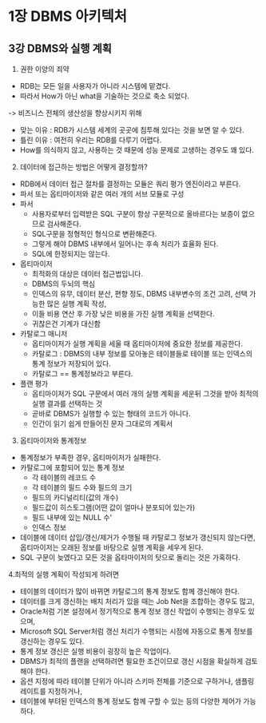 # 1장 DBMS 아키텍처
## 3강 DBMS와 실행 계획

1. 권한 이양의 죄약
  - RDB는 모든 일을 사용자가 아니라 시스템에 맡겼다.
  - 따라서 How가 아닌 what을 기술하는 것으로 축소 되었다.
 
  -> 비즈니스 전체의 생산성을 향상시키지 위해
  
  - 맞는 이유 : RDB가 시스템 세계의 곳곳에 침투해 있다는 것을 보면 알 수 있다.
  - 틀린 이유 : 여전히 우리는 RDB를 다루기 어렵다.
  - How를 의식하지 않고, 사용하는 것 때문에 성능 문제로 고생하는 경우도 꽤 있다.
  
2. 데이터에 접근하는 방법은 어떻게 결정할까?
  - RDB에서 데이터 접근 절차를 결정하는 모듈은 쿼리 평가 엔진이라고 부른다.
  - 파서 또는 옵티마이저와 같은 여러 개의 서브 모듈로 구성
  - 파서
    - 사용자로부터 입력받은 SQL 구분이 항상 구문적으로 올바르다는 보증이 없으므로 검사해준다.
    - SQL구문을 정형적인 형식으로 변환해준다.
    - 그렇게 해야 DBMS 내부에서 일어나는 후속 처리가 효율화 된다.
    - SQL에 한정되지는 않는다.
  - 옵티마이저
    - 최적화의 대상은 데이터 접근법입니다.
    - DBMS의 두뇌의 핵심
    - 인덱스의 유무, 데이터 분산, 편향 정도, DBMS 내부변수의 조건 고려, 선택 가능한 많은 실행 계획 작성, 
    - 이들 비용 연산 후 가장 낮은 비용을 가진 실행 계획을 선택한다.
    - 귀찮은건 기계가 대신함
  - 카탈로그 매니저
    - 옵티마이저가 실행 계획을 세울 때 옵티마이저에 중요한 정보를 제공한다.
    - 카탈로그 : DBMS의 내부 정보를 모아놓은 테이블들로 테이블 또는 인덱스의 통계 정보가 저장되어 있다.
    - 카탈로그 == 통계정보라고 부른다.
  - 플랜 평가
    - 옵티마이저가 SQL 구문에서 여러 개의 실행 계획을 세운뒤 그것을 받아 최적의 실행 결과를 선택하는 것
    - 곧바로 DBMS가 실행할 수 있는 형태의 코드가 아니다.
    - 인간이 읽기 쉽게 만들어진 문자 그대로의 계획서
3. 옵티마이저와 통계정보
  - 통계정보가 부족한 경우, 옵티마이저가 실패한다.
  - 카탈로그에 포함되어 있는 통계 정보
    - 각 테이블의 레코드 수
    - 각 테이블의 필드 수와 필드의 크기
    - 필드의 카디널리티(값의 개수)
    - 필드값이 히스토그램(어떤 값이 얼마나 분포되어 있는가)
    - 필드 내부에 있는 NULL 수'
    - 인덱스 정보
  - 데이블에 데이터 삽입/갱신/제거가 수행될 때 카탈로그 정보가 갱신되지 않는다면, 옵티마이저는 오래된 정보를 바탕으로 실행 계획을 세우게 된다.
  - SQL 구문이 늦였다고 모든 것을 옵타마이저의 탓으로 돌리는 것은 가혹하다.
  
4.최적의 실행 계획이 작성되게 하려면
  - 테이블의 데이터가 많이 바뀌면 카탈로그의 통계 정보도 함께 갱신해야 한다.
  - 데이터를 크게 갱신하는 배치 처리가 있을 때는 Job Net을 조합하는 경우도 많고,
  - Oracle처럼 기본 설정에서 정기적으로 통계 정보 갱신 작업이 수행되는 경우도 있으며, 
  - Microsoft SQL Server처럼 갱신 처리가 수행되는 시점에 자동으로 통계 정보를 갱신하는 경우도 있다.
  - 통계 정보 갱신은 실행 비용이 굉장히 높은 작업이다.
  - DBMS가 최적의 플랜을 선택하려면 필요한 조건이므로 갱신 시점을 확실하게 검토해야 한다.
  - 옵션 지정에 따라 테이블 단위가 아니라 스키마 전체를 기준으로 구하거나, 샘플링 레이트를 지정하거나, 
  - 테이블에 부텨된 인덱스의 통계 정보도 함께 구할 수 있는 등의 다양한 제어가 가능하다.
  
